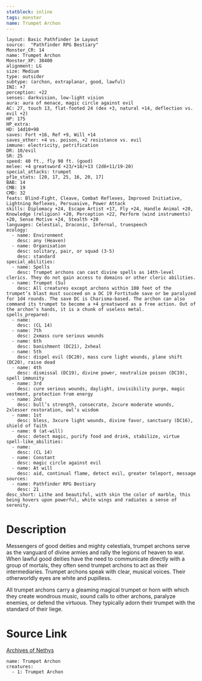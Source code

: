 ```yaml
---
statblock: inline
tags: monster
name: Trumpet Archon
---
```

```statblock
layout: Basic Pathfinder 1e Layout
source:  "Pathfinder RPG Bestiary"
Monster_CR: 14
name: Trumpet Archon
Monster_XP: 38400
alignment: LG
size: Medium
type: outsider
subtype: (archon, extraplanar, good, lawful)
INI: +7
perception: +22
senses: darkvision, low-light vision
aura: aura of menace, magic circle against evil
AC: 27, touch 13, flat-footed 24 (dex +3, natural +14, deflection vs. evil +2)
HP: 175
HP_extra: 
HD: 14d10+98
saves: Fort +16, Ref +9, Will +14
saves_other: +4 vs. poison, +2 resistance vs. evil
immune: electricity, petrification
DR: 10/evil
SR: 25
speed: 40 ft., fly 90 ft. (good)
melee: +4 greatsword +23/+18/+13 (2d6+11/19-20)
special_attacks: trumpet
pf1e_stats: [20, 17, 25, 16, 20, 17]
BAB: 14
CMB: 19
CMD: 32
feats: Blind-Fight, Cleave, Combat Reflexes, Improved Initiative, Lightning Reflexes, Persuasive, Power Attack
skills: Diplomacy +24, Escape Artist +17, Fly +24, Handle Animal +20, Knowledge (religion) +20, Perception +22, Perform (wind instruments) +20, Sense Motive +24, Stealth +20
languages: Celestial, Draconic, Infernal, truespeech
ecology:
  - name: Environment
    desc: any (Heaven)
  - name: Organisation
    desc: solitary, pair, or squad (3-5)
    desc: standard
special_abilities:
  - name: Spells
    desc: Trumpet archons can cast divine spells as 14th-level clerics. They do not gain access to domains or other cleric abilities.
  - name: Trumpet (Su)
    desc: All creatures except archons within 100 feet of the trumpet’s blast must succeed on a DC 19 Fortitude save or be paralyzed for 1d4 rounds. The save DC is Charisma-based. The archon can also command its trumpet to become a +4 greatsword as a free action. Out of the archon’s hands, it is a chunk of useless metal.
spells_prepared:
  - name:
    desc: (CL 14)
  - name: 7th
    desc: 2xmass cure serious wounds
  - name: 6th
    desc: banishment (DC21), 2xheal
  - name: 5th
    desc: dispel evil (DC20), mass cure light wounds, plane shift (DC20), raise dead
  - name: 4th
    desc: dismissal (DC19), divine power, neutralize poison (DC19), spell immunity
  - name: 3rd
    desc: cure serious wounds, daylight, invisibility purge, magic vestment, protection from energy
  - name: 2nd
    desc: bull’s strength, consecrate, 2xcure moderate wounds, 2xlesser restoration, owl’s wisdom
  - name: 1st
    desc: bless, 3xcure light wounds, divine favor, sanctuary (DC16), shield of faith
  - name: 0 (at-will)
    desc: detect magic, purify food and drink, stabilize, virtue
spell-like_abilities:
  - name:
    desc: (CL 14)
  - name: Constant
    desc: magic circle against evil
  - name: At will
    desc: aid, continual flame, detect evil, greater teleport, message
sources:
  - name: Pathfinder RPG Bestiary
    desc: 21
desc_short: Lithe and beautiful, with skin the color of marble, this being hovers upon powerful, white wings and radiates a sense of serenity.
```
# Description
Messengers of good deities and mighty celestials, trumpet archons serve as the vanguard of divine armies and rally the legions of heaven to war. When lawful good deities have the need to communicate directly with a group of mortals, they often send trumpet archons to act as their intermediaries. Trumpet archons speak with clear, musical voices. Their otherworldly eyes are white and pupilless.

All trumpet archons carry a gleaming magical trumpet or horn with which they create wondrous music, sound calls to other archons, paralyze enemies, or defend the virtuous. They typically adorn their trumpet with the standard of their liege.
# Source Link
[Archives of Nethys](https://aonprd.com/MonsterDisplay.aspx?ItemName=Trumpet%20Archon)
```encounter-table
name: Trumpet Archon
creatures:
  - 1: Trumpet Archon
```
